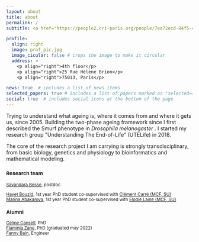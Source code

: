 ```yaml
---
layout: about
title: about
permalink: /
subtitle: <a href="https://people2.cri-paris.org/people/7ea72ecd-84f5-4318-8666-ffbc993a92ea">CRCN CNRS, HDR</a>

profile:
  align: right
  image: prof_pic.jpg
  image_cicular: false # crops the image to make it circular
  address: >
    <p align="right">4th floor</p>
    <p align="right">25 Rue Hélène Brion</p>
    <p align="right">75013, Paris</p>

news: true  # includes a list of news items
selected_papers: true # includes a list of papers marked as "selected={true}"
social: true  # includes social icons at the bottom of the page
---
```


<p>Trying to understand what ageing is, where it comes from and where it gets us, since 2005. Building the two-phase ageing framework since I first described the Smurf phenotype in <i> Drosophila melanogaster </i>. I started my research group "Understanding The End-of-Life" (UTELife) in 2018.</p>
<p>The core of the research project I am carrying is strongly transdisciplinary, from basic biology, genetics and physiology to bioinformatics and mathematical modeling. </p>
<p><small>
<h3> Research team </h3>
<a href = "https://www.researchgate.net/profile/Savandara-Besse">Savandara Besse</a>, postdoc<br>

<a href = "https://www.researchgate.net/profile/Hayet-Bouzid-2">Hayet Bouzid</a>, 1st year PhD student co-supervised with <a href = "https://www.ibps.sorbonne-universite.fr/fr/IBPS/annuaire/1900-Cl%C3%A9ment-Carr%C3%A9">Clément Carré (MCF, SU)</a><br>
<a href = "https://www.researchgate.net/profile/Marina-Abakarova">Marina Abakarova</a>, 1st year PhD student co-supervised with <a href = "http://www.lcqb.upmc.fr/laine/Home.html"> Elodie Laine (MCF, SU) </a><br>

<h3> Alumni </h3>
<a href = "https://www.researchgate.net/profile/Celine-Cansell">Céline Cansell</a>, PhD<br>
<a href = "https://www.researchgate.net/profile/Flaminia-Zane">Flaminia Zane</a>, PhD (graduated may 2022)<br>
<a href = "https://www.researchgate.net/profile/Fanny-Bain">Fanny Bain</a>, Engineer<br></small>